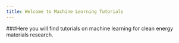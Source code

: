 ```yaml
---
title: Welcome to Machine Learning Tutorials
---
```


###Here you will find tutorials on machine learning for clean energy materials research.
